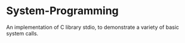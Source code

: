 # System-Programming
An implementation of C library stdio, to demonstrate a variety of basic system calls.
